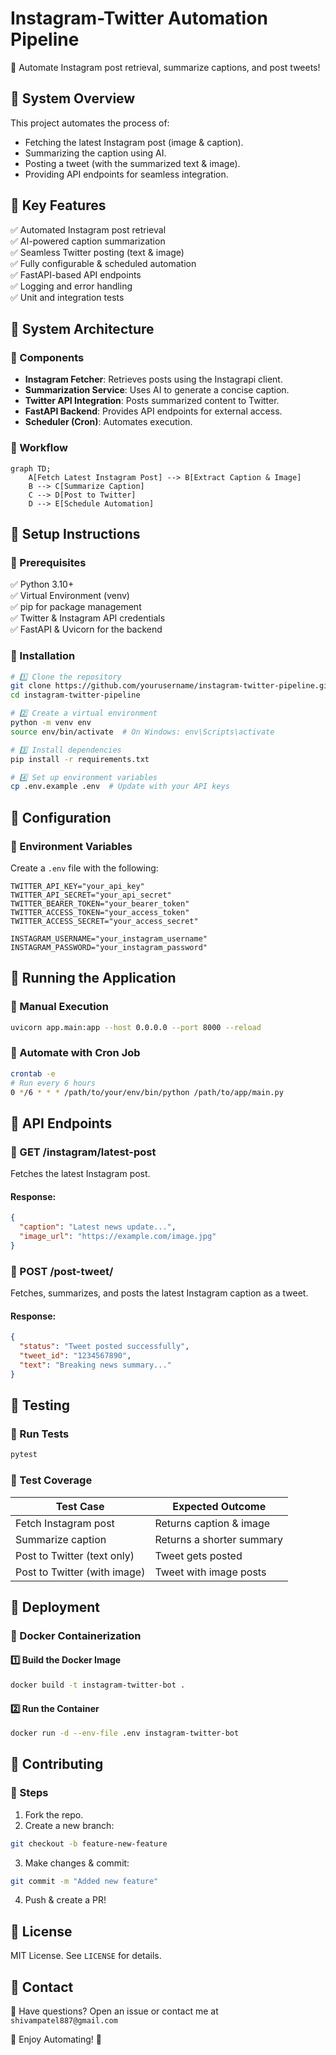 # Instagram-Twitter Automation Pipeline

🚀 Automate Instagram post retrieval, summarize captions, and post tweets!

## 📌 System Overview

This project automates the process of:

- Fetching the latest Instagram post (image & caption).
- Summarizing the caption using AI.
- Posting a tweet (with the summarized text & image).
- Providing API endpoints for seamless integration.

## 🔹 Key Features

✅ Automated Instagram post retrieval  
✅ AI-powered caption summarization  
✅ Seamless Twitter posting (text & image)  
✅ Fully configurable & scheduled automation  
✅ FastAPI-based API endpoints  
✅ Logging and error handling  
✅ Unit and integration tests  

## 📌 System Architecture

### 🔹 Components

- **Instagram Fetcher**: Retrieves posts using the Instagrapi client.
- **Summarization Service**: Uses AI to generate a concise caption.
- **Twitter API Integration**: Posts summarized content to Twitter.
- **FastAPI Backend**: Provides API endpoints for external access.
- **Scheduler (Cron)**: Automates execution.

### 🔹 Workflow

```mermaid
graph TD;
    A[Fetch Latest Instagram Post] --> B[Extract Caption & Image]
    B --> C[Summarize Caption]
    C --> D[Post to Twitter]
    D --> E[Schedule Automation]
```

## 📌 Setup Instructions

### 🔹 Prerequisites

✅ Python 3.10+  
✅ Virtual Environment (venv)  
✅ pip for package management  
✅ Twitter & Instagram API credentials  
✅ FastAPI & Uvicorn for the backend  

### 🔹 Installation

```bash
# 1️⃣ Clone the repository
git clone https://github.com/yourusername/instagram-twitter-pipeline.git
cd instagram-twitter-pipeline

# 2️⃣ Create a virtual environment
python -m venv env
source env/bin/activate  # On Windows: env\Scripts\activate

# 3️⃣ Install dependencies
pip install -r requirements.txt

# 4️⃣ Set up environment variables
cp .env.example .env  # Update with your API keys
```

## 📌 Configuration

### 🔹 Environment Variables

Create a `.env` file with the following:

```env
TWITTER_API_KEY="your_api_key"
TWITTER_API_SECRET="your_api_secret"
TWITTER_BEARER_TOKEN="your_bearer_token"
TWITTER_ACCESS_TOKEN="your_access_token"
TWITTER_ACCESS_SECRET="your_access_secret"

INSTAGRAM_USERNAME="your_instagram_username"
INSTAGRAM_PASSWORD="your_instagram_password"
```

## 📌 Running the Application

### 🔹 Manual Execution

```bash
uvicorn app.main:app --host 0.0.0.0 --port 8000 --reload
```

### 🔹 Automate with Cron Job

```bash
crontab -e
# Run every 6 hours
0 */6 * * * /path/to/your/env/bin/python /path/to/app/main.py
```
## 📌 API Endpoints

### 🔹 GET /instagram/latest-post

Fetches the latest Instagram post.

#### Response:
```json
{
  "caption": "Latest news update...",
  "image_url": "https://example.com/image.jpg"
}
```

### 🔹 POST /post-tweet/

Fetches, summarizes, and posts the latest Instagram caption as a tweet.

#### Response:
```json
{
  "status": "Tweet posted successfully",
  "tweet_id": "1234567890",
  "text": "Breaking news summary..."
}
```

## 📌 Testing

### 🔹 Run Tests

```bash
pytest
```

### 🔹 Test Coverage

| Test Case                     | Expected Outcome          |
|--------------------------------|---------------------------|
| Fetch Instagram post           | Returns caption & image  |
| Summarize caption              | Returns a shorter summary |
| Post to Twitter (text only)    | Tweet gets posted        |
| Post to Twitter (with image)   | Tweet with image posts   |

## 📌 Deployment

### 🔹 Docker Containerization

#### 1️⃣ Build the Docker Image

```bash
docker build -t instagram-twitter-bot .
```

#### 2️⃣ Run the Container

```bash
docker run -d --env-file .env instagram-twitter-bot
```

## 📌 Contributing

### 🔹 Steps

1. Fork the repo.
2. Create a new branch:

```bash
git checkout -b feature-new-feature
```

3. Make changes & commit:

```bash
git commit -m "Added new feature"
```

4. Push & create a PR!

## 📌 License

MIT License. See `LICENSE` for details.

## 📌 Contact

💬 Have questions? Open an issue or contact me at `shivampatel887@gmail.com`

🚀 Enjoy Automating! 🎉

